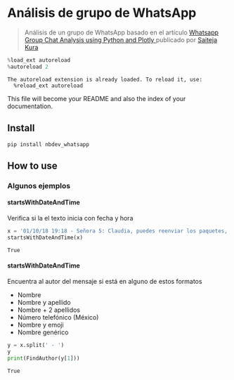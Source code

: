 # Análisis de grupo de WhatsApp 
> Análisis de un grupo de WhatsApp basado en el artículo <a href="https://medium.com/towards-artificial-intelligence/whatsapp-group-chat-analysis-using-python-and-plotly-89bade2bc382"> Whatsapp Group Chat Analysis using Python and Plotly </a> publicado por <a href= "https://medium.com/@kurasaiteja"> Saiteja Kura </a>


```python
%load_ext autoreload
%autoreload 2
```

    The autoreload extension is already loaded. To reload it, use:
      %reload_ext autoreload


This file will become your README and also the index of your documentation.

## Install

`pip install nbdev_whatsapp`

## How to use

### Algunos ejemplos

#### startsWithDateAndTime
Verifica si la el texto inicia con fecha y hora

```python
x = '01/10/18 19:18 - Señora 5: Claudia, puedes reenviar los paquetes, por favor? 🙏🏼 Aún no estaba en el grupo'
startsWithDateAndTime(x)
```




    True



#### startsWithDateAndTime
Encuentra al autor del mensaje si está en alguno de estos formatos
- Nombre
- Nombre y apellido
- Nombre + 2 apellidos
- Número telefónico (México)
- Nombre y emoji
- Nombre genérico

```python
y = x.split(' - ')
y
print(FindAuthor(y[1]))
```

    True

